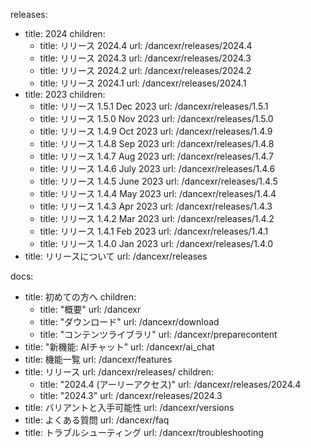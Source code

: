 releases:
  - title: 2024
    children:
    - title: リリース 2024.4
      url: /dancexr/releases/2024.4
    - title: リリース 2024.3
      url: /dancexr/releases/2024.3
    - title: リリース 2024.2
      url: /dancexr/releases/2024.2
    - title: リリース 2024.1
      url: /dancexr/releases/2024.1
  - title: 2023
    children:
    - title: リリース 1.5.1 Dec 2023
      url: /dancexr/releases/1.5.1
    - title: リリース 1.5.0 Nov 2023
      url: /dancexr/releases/1.5.0
    - title: リリース 1.4.9 Oct 2023
      url: /dancexr/releases/1.4.9
    - title: リリース 1.4.8 Sep 2023
      url: /dancexr/releases/1.4.8
    - title: リリース 1.4.7 Aug 2023
      url: /dancexr/releases/1.4.7
    - title: リリース 1.4.6 July 2023
      url: /dancexr/releases/1.4.6
    - title: リリース 1.4.5 June 2023
      url: /dancexr/releases/1.4.5
    - title: リリース 1.4.4 May 2023
      url: /dancexr/releases/1.4.4
    - title: リリース 1.4.3 Apr 2023
      url: /dancexr/releases/1.4.3
    - title: リリース 1.4.2 Mar 2023
      url: /dancexr/releases/1.4.2
    - title: リリース 1.4.1 Feb 2023
      url: /dancexr/releases/1.4.1
    - title: リリース 1.4.0 Jan 2023
      url: /dancexr/releases/1.4.0
  - title: リリースについて
    url: /dancexr/releases

docs:
  - title: 初めての方へ
    children:
      - title: "概要"
        url: /dancexr
      - title: "ダウンロード"
        url: /dancexr/download
      - title: "コンテンツライブラリ"
        url: /dancexr/preparecontent
  - title: "新機能: AIチャット"
    url: /dancexr/ai_chat
  - title: 機能一覧
    url: /dancexr/features
  - title: リリース
    url: /dancexr/releases/
    children:
    - title: "2024.4 (アーリーアクセス)"
      url: /dancexr/releases/2024.4
    - title: "2024.3"
      url: /dancexr/releases/2024.3
  - title: バリアントと入手可能性
    url: /dancexr/versions
  - title: よくある質問
    url: /dancexr/faq
  - title: トラブルシューティング
    url: /dancexr/troubleshooting